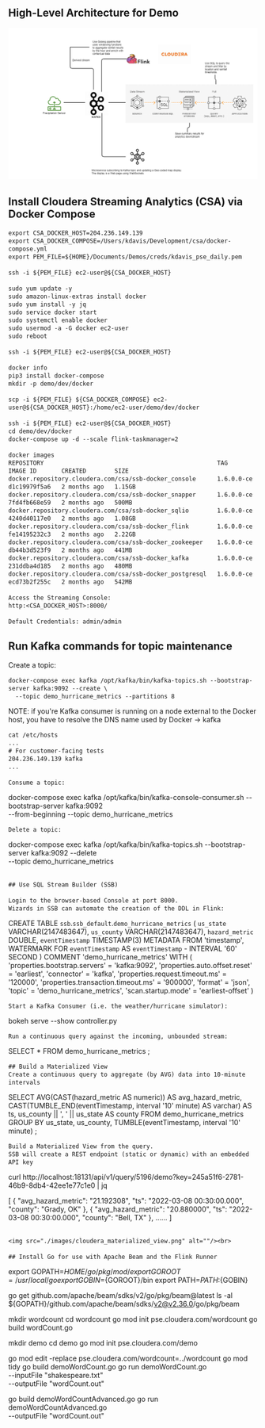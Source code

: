 ## High-Level Architecture for Demo

<img src="./images/cloudera_ssb_skillup.png" alt=""/><br>

## Install Cloudera Streaming Analytics (CSA) via Docker Compose
```
export CSA_DOCKER_HOST=204.236.149.139
export CSA_DOCKER_COMPOSE=/Users/kdavis/Development/csa/docker-compose.yml
export PEM_FILE=${HOME}/Documents/Demos/creds/kdavis_pse_daily.pem

ssh -i ${PEM_FILE} ec2-user@${CSA_DOCKER_HOST}

sudo yum update -y
sudo amazon-linux-extras install docker
sudo yum install -y jq
sudo service docker start
sudo systemctl enable docker
sudo usermod -a -G docker ec2-user
sudo reboot

ssh -i ${PEM_FILE} ec2-user@${CSA_DOCKER_HOST}

docker info
pip3 install docker-compose
mkdir -p demo/dev/docker

scp -i ${PEM_FILE} ${CSA_DOCKER_COMPOSE} ec2-user@${CSA_DOCKER_HOST}:/home/ec2-user/demo/dev/docker

ssh -i ${PEM_FILE} ec2-user@${CSA_DOCKER_HOST}
cd demo/dev/docker
docker-compose up -d --scale flink-taskmanager=2

docker images
REPOSITORY                                                 TAG          IMAGE ID       CREATED        SIZE
docker.repository.cloudera.com/csa/ssb-docker_console      1.6.0.0-ce   d1c19979f5a6   2 months ago   1.15GB
docker.repository.cloudera.com/csa/ssb-docker_snapper      1.6.0.0-ce   7fd4fb668e59   2 months ago   500MB
docker.repository.cloudera.com/csa/ssb-docker_sqlio        1.6.0.0-ce   4240d40117e0   2 months ago   1.08GB
docker.repository.cloudera.com/csa/ssb-docker_flink        1.6.0.0-ce   fe14195232c3   2 months ago   2.22GB
docker.repository.cloudera.com/csa/ssb-docker_zookeeper    1.6.0.0-ce   db44b3d523f9   2 months ago   441MB
docker.repository.cloudera.com/csa/ssb-docker_kafka        1.6.0.0-ce   231ddba4d185   2 months ago   480MB
docker.repository.cloudera.com/csa/ssb-docker_postgresql   1.6.0.0-ce   ecd73b2f255c   2 months ago   542MB

Access the Streaming Console:
http:<CSA_DOCKER_HOST>:8000/

Default Credentials: admin/admin

```

## Run Kafka commands for topic maintenance

Create a topic:
```
docker-compose exec kafka /opt/kafka/bin/kafka-topics.sh --bootstrap-server kafka:9092 --create \
  --topic demo_hurricane_metrics --partitions 8
```
NOTE: if you're Kafka consumer is running on a node external to the Docker host, you have to resolve the DNS
      name used by Docker -> kafka
```
cat /etc/hosts
...
# For customer-facing tests
204.236.149.139 kafka
...

Consume a topic:
```
docker-compose exec kafka /opt/kafka/bin/kafka-console-consumer.sh --bootstrap-server kafka:9092 \
  --from-beginning --topic demo_hurricane_metrics
```
Delete a topic:
```
docker-compose exec kafka /opt/kafka/bin/kafka-topics.sh --bootstrap-server kafka:9092 --delete \
  --topic demo_hurricane_metrics 
```

## Use SQL Stream Builder (SSB) 

Login to the browser-based Console at port 8000.
Wizards in SSB can automate the creation of the DDL in Flink:
```
CREATE TABLE `ssb`.`ssb_default`.`demo_hurricane_metrics` (
  `us_state` VARCHAR(2147483647),
  `us_county` VARCHAR(2147483647),
  `hazard_metric` DOUBLE,
  `eventTimestamp` TIMESTAMP(3) METADATA FROM 'timestamp',
  WATERMARK FOR `eventTimestamp` AS `eventTimestamp` - INTERVAL '60' SECOND
) COMMENT 'demo_hurricane_metrics'
WITH (
  'properties.bootstrap.servers' = 'kafka:9092',
  'properties.auto.offset.reset' = 'earliest',
  'connector' = 'kafka',
  'properties.request.timeout.ms' = '120000',
  'properties.transaction.timeout.ms' = '900000',
  'format' = 'json',
  'topic' = 'demo_hurricane_metrics',
  'scan.startup.mode' = 'earliest-offset'
)
```
Start a Kafka Consumer (i.e. the weather/hurricane simulator):
```
bokeh serve --show controller.py
```
Run a continuous query against the incoming, unbounded stream:
```
SELECT * FROM demo_hurricane_metrics
;
```
## Build a Materialized View
Create a continuous query to aggregate (by AVG) data into 10-minute intervals
```
SELECT AVG(CAST(hazard_metric AS numeric)) AS avg_hazard_metric,
       CAST(TUMBLE_END(eventTimestamp, interval '10' minute) AS varchar) AS ts,
       us_county || ', ' || us_state AS county 
FROM demo_hurricane_metrics
GROUP BY us_state, us_county, TUMBLE(eventTimestamp, interval '10' minute) 
; 
```
Build a Materialized View from the query.
SSB will create a REST endpoint (static or dynamic) with an embedded API key

```
curl http://localhost:18131/api/v1/query/5196/demo?key=245a51f6-2781-46b9-8db4-42ee1e77c1e0 | jq

[
  {
    "avg_hazard_metric": "21.192308",
    "ts": "2022-03-08 00:30:00.000",
    "county": "Grady, OK"
  },
  {
    "avg_hazard_metric": "20.880000",
    "ts": "2022-03-08 00:30:00.000",
    "county": "Bell, TX"
  },
  ......
]
```

<img src="./images/cloudera_materialized_view.png" alt=""/><br>

## Install Go for use with Apache Beam and the Flink Runner
```
export GOPATH=$HOME/go/pkg/mod/
export GOROOT=/usr/local/go
export GOBIN=${GOROOT}/bin
export PATH=$PATH:${GOBIN}

go get github.com/apache/beam/sdks/v2/go/pkg/beam@latest
ls -al ${GOPATH}/github.com/apache/beam/sdks/v2@v2.36.0/go/pkg/beam

mkdir wordcount
cd wordcount
go mod init pse.cloudera.com/wordcount
go build wordCount.go

mkdir demo
cd demo
go mod init pse.cloudera.com/demo

go mod edit -replace pse.cloudera.com/wordcount=../wordcount
go mod tidy
go build demoWordCount.go
go run demoWordCount.go \
  --inputFile "shakespeare.txt" \
  --outputFile "wordCount.out"

go build demoWordCountAdvanced.go
go run demoWordCountAdvanced.go \
  --outputFile "wordCount.out"
 
```
